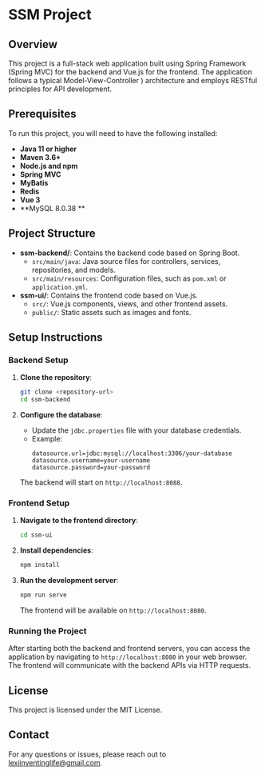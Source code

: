 # SSM Project

## Overview
This project is a full-stack web application built using Spring Framework (Spring MVC) for the backend and Vue.js for the frontend. The application follows a typical Model-View-Controller ) architecture and employs RESTful principles for API development. 

## Prerequisites
To run this project, you will need to have the following installed:
- **Java 11 or higher**
- **Maven 3.6+**
- **Node.js and npm**
- **Spring MVC**
- **MyBatis**
- **Redis**
- **Vue 3**
- **MySQL 8.0.38 **

## Project Structure
- **ssm-backend/**: Contains the backend code based on Spring Boot.
  - `src/main/java`: Java source files for controllers, services, repositories, and models.
  - `src/main/resources`: Configuration files, such as `pom.xml` or `application.yml`.
- **ssm-ui/**: Contains the frontend code based on Vue.js.
  - `src/`: Vue.js components, views, and other frontend assets.
  - `public/`: Static assets such as images and fonts.

## Setup Instructions

### Backend Setup
1. **Clone the repository**:
   ```bash
   git clone <repository-url>
   cd ssm-backend
   ```

2. **Configure the database**:
   - Update the `jdbc.properties` file with your database credentials.
   - Example:
     ```properties
     datasource.url=jdbc:mysql://localhost:3306/your-database
     datasource.username=your-username
     datasource.password=your-password
     ```



   The backend will start on `http://localhost:8088`.


### Frontend Setup
1. **Navigate to the frontend directory**:
   ```bash
   cd ssm-ui
   ```

2. **Install dependencies**:
   ```bash
   npm install
   ```

3. **Run the development server**:
   ```bash
   npm run serve
   ```

   The frontend will be available on `http://localhost:8080`.

### Running the Project
After starting both the backend and frontend servers, you can access the application by navigating to `http://localhost:8080` in your web browser. The frontend will communicate with the backend APIs via HTTP requests.

## License
This project is licensed under the MIT License.

## Contact
For any questions or issues, please reach out to lexiinventinglife@gmail.com.

